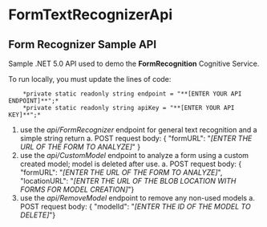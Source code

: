 # FormTextRecognizerApi
## Form Recognizer Sample API

Sample .NET 5.0 API used to demo the **FormRecognition** Cognitive Service.

To run locally, you must update the lines of code: 

        *private static readonly string endpoint = "**[ENTER YOUR API ENDPOINT]**";*
        *private static readonly string apiKey = "**[ENTER YOUR API KEY]**";*
        
        
1. use the *api/FormRecognizer* endpoint for general text recognition and a simple string return
  a. POST request body: {  "formURL": "*[ENTER THE URL OF THE FORM TO ANALYZE]*" } 
2. use the *api/CustomModel* endpoint to analyze a form using a custom created model; model is deleted after use.
  a. POST request body:  {  "formURL": "*[ENTER THE URL OF THE FORM TO ANALYZE]*",  "locationURL": "*[ENTER THE URL OF THE BLOB LOCATION WITH FORMS FOR MODEL CREATION]*"}
3. use the *api/RemoveModel* endpoint to remove any non-used models 
  a. POST request body:  {  "modelId": "*[ENTER THE ID OF THE MODEL TO DELETE]*"}
  
  
